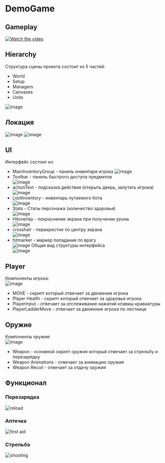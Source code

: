 # DemoGame
## Gameplay
[![Watch the video](http://img.youtube.com/vi/J-FP1Vwp6-M/0.jpg)](https://youtu.be/J-FP1Vwp6-M)

## Hierarchy
Структура сцены проекта состоит из 5 частей:
* World
* Setup
* Managers
* Canvases
* Units
  
![image](https://github.com/Dyshakov/DemoGame/assets/91851290/38373e30-f71b-4c92-bc89-c92af0bda2e5)

## Локация 
![image](https://github.com/Dyshakov/DemoGame/assets/91851290/fbd7c666-a1dd-4576-b575-566d1d902e37)
![image](https://github.com/Dyshakov/DemoGame/assets/91851290/73f31916-52a6-4bb1-b563-626265e28b02)

## UI
Интерфейс состоит из:
* MainInventoryGroup - панель инвентаря игрока
  ![image](https://github.com/Dyshakov/DemoGame/assets/91851290/41c3b64b-e954-47e1-9f19-0175fd3e14a5)
* Toolbar - панель быстрого доступа предметов<br>
  ![image](https://github.com/Dyshakov/DemoGame/assets/91851290/68c45818-24b9-4e66-9108-37ecbc29a3f5)
* actionText - подсказка действия (открыть дверь, залутать игрока)<br>
![image](https://github.com/Dyshakov/DemoGame/assets/91851290/3812bd96-4a70-4515-9a1c-cdb9e072b8be)
* LootInventory - инвентарь лутаемого бота<br>
![image](https://github.com/Dyshakov/DemoGame/assets/91851290/4a4a713a-f438-4d5e-8823-12e2bb9f1b24)
* Stats - Статы персонажа (количество здоровья)<br>
  ![image](https://github.com/Dyshakov/DemoGame/assets/91851290/80eb15bd-ed59-45a7-9377-e0ca631b80f5)
* Hitoverlay - покраснение экрана при получении урона<br>
![image](https://github.com/Dyshakov/DemoGame/assets/91851290/997aa188-0bc3-465c-ab64-5bd710ed3072)
* crosshair - перекрестие по центру экрана<br>
![image](https://github.com/Dyshakov/DemoGame/assets/91851290/36c87526-1060-4839-acf5-d92add7676c4)
* hitmarker - маркер попадания по врагу<br>
![image](https://github.com/Dyshakov/DemoGame/assets/91851290/87da270d-35e5-49fd-88cc-f171bfa3b35d)
Общая вид структуры интерфейса<br>
![image](https://github.com/Dyshakov/DemoGame/assets/91851290/96024c43-9161-4296-8116-b090ae92e5d0)

## Player
Компоненты игрока:<br>
![image](https://github.com/Dyshakov/DemoGame/assets/91851290/4947e7dd-41ec-4fc7-acd0-97bff35c0ea2)

* MOVE - скрипт который отвечает за движение игрока
* Player Health - скрипт который отвечает за здоровье игрока
* PlayerInput - отвечает за отслеживание нажатий клавиш кравиатуры
* PlayerLadderMove - отвечает за движение игрока по лестнице

## Оружие
Компоненты оружия: <br>
![image](https://github.com/Dyshakov/DemoGame/assets/91851290/a2b18298-b331-41ce-bf83-4054bc4be935)

* Weapon - основной скрипт оружия который отвечает за стрельбу и перезарядку
* Weapon Animations - отвечает за анимацию оружия
* Weapon Recoil - отвечает за отдачу оружия

## Функционал

### Перезарядка
![reload](https://github.com/Dyshakov/DemoGame/assets/91851290/fb3f1fba-46e6-4094-b9d0-3df2c00929fd)

### Аптечка

![first aid](https://github.com/Dyshakov/DemoGame/assets/91851290/08ecb245-4708-4eec-b6b1-0b3bcd9d906b)

### Стрельба

![shooting](https://github.com/Dyshakov/DemoGame/assets/91851290/ab09b281-429d-44be-bbbe-f643d5912833)




